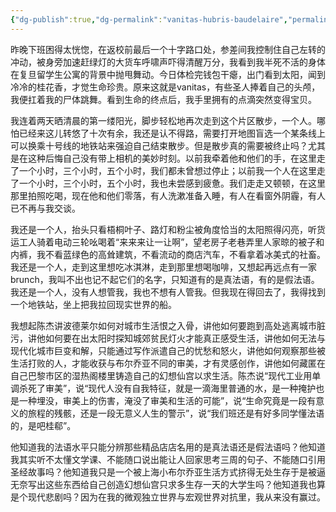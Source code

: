 ```yaml
---
{"dg-publish":true,"dg-permalink":"vanitas-hubris-baudelaire","permalink":"/vanitas-hubris-baudelaire/"}
---
```



昨晚下班困得太恍惚，在返校前最后一个十字路口处，参差间我控制住自己左转的冲动，被身旁加速赶绿灯的大货车呼啸声吓得清醒万分，我看到我半死不活的身体在复旦留学生公寓的背景中抛甩舞动。今日体检完钱包干瘪，出门看到太阳，闻到冷冷的桂花香，才觉生命珍贵。原来这就是vanitas，有些圣人捧着自己的头颅，我便扛着我的尸体跳舞。看到生命的终点后，我手里拥有的点滴突然变得宝贝。

我连着两天晒清晨的第一缕阳光，脚步轻松地再次走到这个片区散步，一个人。哪怕已经来这儿转悠了十次有余，我还是认不得路，需要打开地图盲选一个某条线上可以换乘十号线的地铁站来强迫自己结束散步。但是散步真的需要被终止吗？尤其是在这种后悔自己没有带上相机的美妙时刻。以前我牵着他和他们的手，在这里走了一个小时，三个小时，五个小时，我们都未曾想过停止；以前我一个人在这里走了一个小时，三个小时，五个小时，我也未尝感到疲惫。我们走走又顿顿，在这里那里拍照吃喝，现在他和他们零落，有人洗漱准备入睡，有人在看窗外阴霾，有人已不再与我交谈。

我还是一个人，抬头只看梧桐叶子、路灯和粉尘被角度恰当的太阳照得闪亮，听货运工人骑着电动三轮吆喝着“来来来让一让啊”，望老房子老巷弄里人家晾的被子和内裤，我不看蓝绿色的高耸建筑，不看流动的商店汽车，不看拿着冰美式的社畜。我还是一个人，走到这里想吃冰淇淋，走到那里想喝咖啡，又想起再远点有一家brunch，我叫不出也记不起它们的名字，只知道有的是真法语，有的是假法语。我还是一个人，没有人想管我，我也不想有人管我。但我现在得回去了，我得找到一个地铁站，坐上把我拉回现实世界的船。

我想起陈杰讲波德莱尔如何对城市生活恨之入骨，讲他如何要跑到高处逃离城市脏污，讲他如何要在出太阳时探知城郊贫民灯火才能真正感受生活，讲他如何无法与现代化城市巨变和解，只能通过写作派遣自己的忧愁和怒火，讲他如何观察那些被生活打败的人，才能收获与布尔乔亚不同的审美，才有灵感创作，讲他如何藏匿在自己巴黎市区的湿热阁楼里铸造自己的幻想仙宫以求生活。陈杰说“现代工业用单调杀死了审美”，说“现代人没有自我特征，就是一滴海里普通的水，是一种掩护也是一种埋没，审美上的伤害，淹没了审美和生活的可能”，说“生命究竟是一段有意义的旅程的残骸，还是一段无意义人生的警示”，说“我们班还是有好多同学懂法语的，是吧桂郗”。

他知道我的法语水平只能分辨那些精品店店名用的是真法语还是假法语吗？他知道我其实听不太懂文学课、不能随口说出能让人回家思考三周的句子、不能随口引用圣经故事吗？他知道我只是一个被上海小布尔乔亚生活方式挤得无处生存于是被逼无奈写出这些东西给自己创造幻想仙宫只求多生存一天的大学生吗？他知道我也算是个现代悲剧吗？因为在我的微观独立世界与宏观世界对抗里，我从来没有赢过。